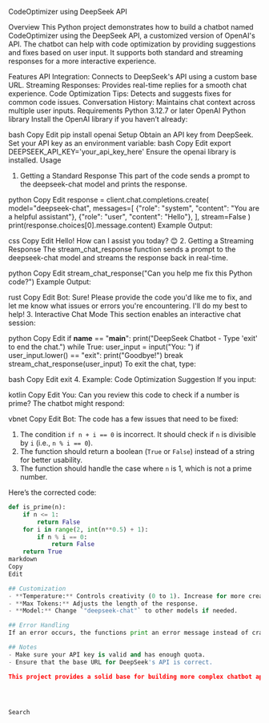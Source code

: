 CodeOptimizer using DeepSeek API

Overview
This Python project demonstrates how to build a chatbot named CodeOptimizer using the DeepSeek API, a customized version of OpenAI's API. The chatbot can help with code optimization by providing suggestions and fixes based on user input. It supports both standard and streaming responses for a more interactive experience.

Features
API Integration: Connects to DeepSeek's API using a custom base URL.
Streaming Responses: Provides real-time replies for a smooth chat experience.
Code Optimization Tips: Detects and suggests fixes for common code issues.
Conversation History: Maintains chat context across multiple user inputs.
Requirements
Python 3.12.7 or later
OpenAI Python library
Install the OpenAI library if you haven’t already:

bash
Copy
Edit
pip install openai
Setup
Obtain an API key from DeepSeek.
Set your API key as an environment variable:
bash
Copy
Edit
export DEEPSEEK_API_KEY='your_api_key_here'
Ensure the openai library is installed.
Usage
1. Getting a Standard Response
This part of the code sends a prompt to the deepseek-chat model and prints the response.

python
Copy
Edit
response = client.chat.completions.create(
    model="deepseek-chat",
    messages=[
        {"role": "system", "content": "You are a helpful assistant"},
        {"role": "user", "content": "Hello"},
    ],
    stream=False
)
print(response.choices[0].message.content)
Example Output:

css
Copy
Edit
Hello! How can I assist you today? 😊
2. Getting a Streaming Response
The stream_chat_response function sends a prompt to the deepseek-chat model and streams the response back in real-time.

python
Copy
Edit
stream_chat_response("Can you help me fix this Python code?")
Example Output:

rust
Copy
Edit
Bot: Sure! Please provide the code you'd like me to fix, and let me know what issues or errors you're encountering. I'll do my best to help!
3. Interactive Chat Mode
This section enables an interactive chat session:

python
Copy
Edit
if __name__ == "__main__":
    print("DeepSeek Chatbot - Type 'exit' to end the chat.")
    while True:
        user_input = input("You: ")
        if user_input.lower() == "exit":
            print("Goodbye!")
            break
        stream_chat_response(user_input)
To exit the chat, type:

bash
Copy
Edit
exit
4. Example: Code Optimization Suggestion
If you input:

kotlin
Copy
Edit
You: Can you review this code to check if a number is prime?
The chatbot might respond:

vbnet
Copy
Edit
Bot: The code has a few issues that need to be fixed:

1. The condition `if n + i == 0` is incorrect. It should check if `n` is divisible by `i` (i.e., `n % i == 0`).
2. The function should return a boolean (`True` or `False`) instead of a string for better usability.
3. The function should handle the case where `n` is 1, which is not a prime number.

Here’s the corrected code:

```python
def is_prime(n):
    if n <= 1:
        return False
    for i in range(2, int(n**0.5) + 1):
        if n % i == 0:
            return False
    return True
markdown
Copy
Edit

## Customization
- **Temperature:** Controls creativity (0 to 1). Increase for more creative responses.
- **Max Tokens:** Adjusts the length of the response.
- **Model:** Change `"deepseek-chat"` to other models if needed.

## Error Handling
If an error occurs, the functions print an error message instead of crashing.

## Notes
- Make sure your API key is valid and has enough quota.
- Ensure that the base URL for DeepSeek's API is correct.

This project provides a solid base for building more complex chatbot applications. Feel free to modify and expand it as needed!




Search

